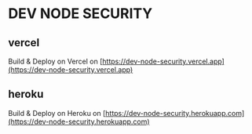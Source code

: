 # DEV NODE SECURITY

## vercel
Build & Deploy on Vercel on [https://dev-node-security.vercel.app](https://dev-node-security.vercel.app)

## heroku
Build & Deploy on Heroku on [https://dev-node-security.herokuapp.com](https://dev-node-security.herokuapp.com)